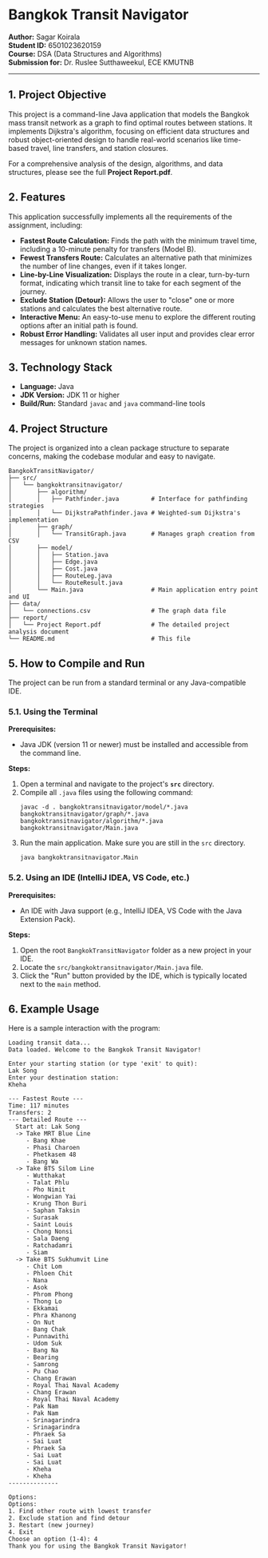 # Bangkok Transit Navigator

**Author:** Sagar Koirala\
**Student ID:** 6501023620159\
**Course:** DSA (Data Structures and Algorithms)\
**Submission for:** Dr. Ruslee Sutthaweekul, ECE KMUTNB

---

## 1. Project Objective

This project is a command-line Java application that models the Bangkok mass transit network as a graph to find optimal routes between stations. It implements Dijkstra's algorithm, focusing on efficient data structures and robust object-oriented design to handle real-world scenarios like time-based travel, line transfers, and station closures.

For a comprehensive analysis of the design, algorithms, and data structures, please see the full **Project Report.pdf**.

## 2. Features

This application successfully implements all the requirements of the assignment, including:

*   **Fastest Route Calculation:** Finds the path with the minimum travel time, including a 10-minute penalty for transfers (Model B).
*   **Fewest Transfers Route:** Calculates an alternative path that minimizes the number of line changes, even if it takes longer.
*   **Line-by-Line Visualization:** Displays the route in a clear, turn-by-turn format, indicating which transit line to take for each segment of the journey.
*   **Exclude Station (Detour):** Allows the user to "close" one or more stations and calculates the best alternative route.
*   **Interactive Menu:** An easy-to-use menu to explore the different routing options after an initial path is found.
*   **Robust Error Handling:** Validates all user input and provides clear error messages for unknown station names.

## 3. Technology Stack

*   **Language:** Java
*   **JDK Version:** JDK 11 or higher
*   **Build/Run:** Standard `javac` and `java` command-line tools

## 4. Project Structure

The project is organized into a clean package structure to separate concerns, making the codebase modular and easy to navigate.

```
BangkokTransitNavigator/
├── src/
│   └── bangkoktransitnavigator/
│       ├── algorithm/
│       │   ├── Pathfinder.java         # Interface for pathfinding strategies
│       │   └── DijkstraPathfinder.java # Weighted-sum Dijkstra's implementation
│       ├── graph/
│       │   └── TransitGraph.java       # Manages graph creation from CSV
│       ├── model/
│       │   ├── Station.java
│       │   ├── Edge.java
│       │   ├── Cost.java
│       │   ├── RouteLeg.java
│       │   └── RouteResult.java
│       └── Main.java                   # Main application entry point and UI
├── data/
│   └── connections.csv                 # The graph data file
├── report/
│   └── Project Report.pdf              # The detailed project analysis document
└── README.md                           # This file
```

## 5. How to Compile and Run

The project can be run from a standard terminal or any Java-compatible IDE.

### 5.1. Using the Terminal

**Prerequisites:**
*   Java JDK (version 11 or newer) must be installed and accessible from the command line.

**Steps:**
1.  Open a terminal and navigate to the project's **`src`** directory.
2.  Compile all `.java` files using the following command:
    ```shell
    javac -d . bangkoktransitnavigator/model/*.java bangkoktransitnavigator/graph/*.java bangkoktransitnavigator/algorithm/*.java bangkoktransitnavigator/Main.java
    ```
3.  Run the main application. Make sure you are still in the `src` directory.
    ```shell
    java bangkoktransitnavigator.Main
    ```

### 5.2. Using an IDE (IntelliJ IDEA, VS Code, etc.)

**Prerequisites:**
*   An IDE with Java support (e.g., IntelliJ IDEA, VS Code with the Java Extension Pack).

**Steps:**
1.  Open the root `BangkokTransitNavigator` folder as a new project in your IDE.
2.  Locate the `src/bangkoktransitnavigator/Main.java` file.
3.  Click the "Run" button provided by the IDE, which is typically located next to the `main` method.

## 6. Example Usage

Here is a sample interaction with the program:
```shell
Loading transit data...
Data loaded. Welcome to the Bangkok Transit Navigator!

Enter your starting station (or type 'exit' to quit):
Lak Song
Enter your destination station:
Kheha

--- Fastest Route ---
Time: 117 minutes
Transfers: 2
--- Detailed Route ---
  Start at: Lak Song
  -> Take MRT Blue Line
     - Bang Khae
     - Phasi Charoen
     - Phetkasem 48
     - Bang Wa
  -> Take BTS Silom Line
     - Wutthakat
     - Talat Phlu
     - Pho Nimit
     - Wongwian Yai
     - Krung Thon Buri
     - Saphan Taksin
     - Surasak
     - Saint Louis
     - Chong Nonsi
     - Sala Daeng
     - Ratchadamri
     - Siam
  -> Take BTS Sukhumvit Line
     - Chit Lom
     - Phloen Chit
     - Nana
     - Asok
     - Phrom Phong
     - Thong Lo
     - Ekkamai
     - Phra Khanong
     - On Nut
     - Bang Chak
     - Punnawithi
     - Udom Suk
     - Bang Na
     - Bearing
     - Samrong
     - Pu Chao
     - Chang Erawan
     - Royal Thai Naval Academy
     - Chang Erawan
     - Royal Thai Naval Academy
     - Pak Nam
     - Pak Nam
     - Srinagarindra
     - Srinagarindra
     - Phraek Sa
     - Sai Luat
     - Phraek Sa
     - Sai Luat
     - Sai Luat
     - Kheha
     - Kheha
--------------

Options:
Options:
1. Find other route with lowest transfer
2. Exclude station and find detour
3. Restart (new journey)
4. Exit
Choose an option (1-4): 4
Thank you for using the Bangkok Transit Navigator!
```